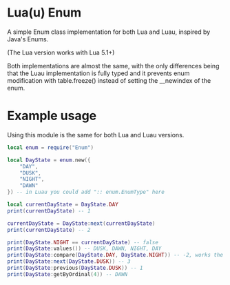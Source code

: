 # Lua(u) Enum
A simple Enum class implementation for both Lua and Luau, inspired by Java's Enums.

(The Lua version works with Lua 5.1+)

Both implementations are almost the same, with the only differences being that the Luau implementation is fully typed and it prevents enum modification with table.freeze() instead of setting the __newindex of the enum.

# Example usage
Using this module is the same for both Lua and Luau versions.

```lua
local enum = require("Enum")

local DayState = enum.new({
	"DAY",
	"DUSK",
	"NIGHT",
	"DAWN"
}) -- in Luau you could add ":: enum.EnumType" here

local currentDayState = DayState.DAY
print(currentDayState) -- 1

currentDayState = DayState:next(currentDayState)
print(currentDayState) -- 2

print(DayState.NIGHT == currentDayState) -- false
print(DayState:values()) -- DUSK, DAWN, NIGHT, DAY
print(DayState:compare(DayState.DAY, DayState.NIGHT)) -- -2, works the same as Java's compareTo
print(DayState:next(DayState.DUSK)) -- 3
print(DayState:previous(DayState.DUSK)) -- 1
print(DayState:getByOrdinal(4)) -- DAWN
```
